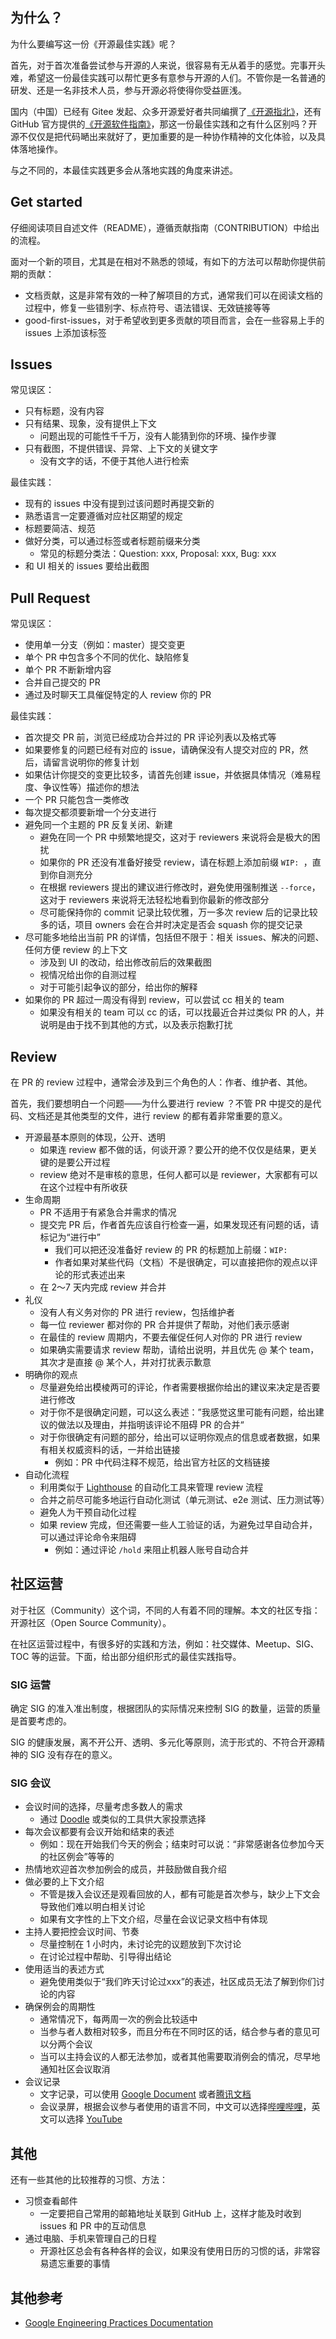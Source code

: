 ## 为什么？
为什么要编写这一份《开源最佳实践》呢？

首先，对于首次准备尝试参与开源的人来说，很容易有无从着手的感觉。完事开头难，希望这一份最佳实践可以帮忙更多有意参与开源的人们。不管你是一名普通的研发、还是一名非技术人员，参与开源必将使得你受益匪浅。

国内（中国）已经有 Gitee 发起、众多开源爱好者共同编撰了[《开源指北》](https://gitee.com/gitee-community/opensource-guide)，还有 GitHub 官方提供的[《开源软件指南》](https://opensource.guide/zh-hans/)，那这一份最佳实践和之有什么区别吗？开源不仅仅是把代码嗮出来就好了，更加重要的是一种协作精神的文化体验，以及具体落地操作。

与之不同的，本最佳实践更多会从落地实践的角度来讲述。

## Get started
仔细阅读项目自述文件（README），遵循贡献指南（CONTRIBUTION）中给出的流程。

面对一个新的项目，尤其是在相对不熟悉的领域，有如下的方法可以帮助你提供前期的贡献：
* 文档贡献，这是非常有效的一种了解项目的方式，通常我们可以在阅读文档的过程中，修复一些错别字、标点符号、语法错误、无效链接等等
* good-first-issues，对于希望收到更多贡献的项目而言，会在一些容易上手的 issues 上添加该标签

## Issues
常见误区：
* 只有标题，没有内容
* 只有结果、现象，没有提供上下文
  * 问题出现的可能性千千万，没有人能猜到你的环境、操作步骤
* 只有截图，不提供错误、异常、上下文的关键文字
  * 没有文字的话，不便于其他人进行检索

最佳实践：
* 现有的 issues 中没有提到过该问题时再提交新的
* 熟悉语言一定要遵循对应社区期望的规定
* 标题要简洁、规范
* 做好分类，可以通过标签或者标题前缀来分类
  * 常见的标题分类法：Question: xxx, Proposal: xxx, Bug: xxx
* 和 UI 相关的 issues 要给出截图

## Pull Request
常见误区：
* 使用单一分支（例如：master）提交变更
* 单个 PR 中包含多个不同的优化、缺陷修复
* 单个 PR 不断新增内容
* 合并自己提交的 PR
* 通过及时聊天工具催促特定的人 review 你的 PR

最佳实践：
* 首次提交 PR 前，浏览已经成功合并过的 PR 评论列表以及格式等
* 如果要修复的问题已经有对应的 issue，请确保没有人提交对应的 PR，然后，请留言说明你的修复计划
* 如果估计你提交的变更比较多，请首先创建 issue，并依据具体情况（难易程度、争议性等）描述你的想法
* 一个 PR 只能包含一类修改
* 每次提交都须要新增一个分支进行
* 避免同一个主题的 PR 反复关闭、新建
  * 避免在同一个 PR 中频繁地提交，这对于 reviewers 来说将会是极大的困扰
  * 如果你的 PR 还没有准备好接受 review，请在标题上添加前缀 `WIP: `，直到你自测充分
  * 在根据 reviewers 提出的建议进行修改时，避免使用强制推送 `--force`，这对于 reviewers 来说将无法轻松地看到你最新的修改部分
  * 尽可能保持你的 commit 记录比较优雅，万一多次 review 后的记录比较多的话，项目 owners 会在合并时决定是否会 squash 你的提交记录
* 尽可能多地给出当前 PR 的详情，包括但不限于：相关 issues、解决的问题、任何方便 review 的上下文
  * 涉及到 UI 的改动，给出修改前后的效果截图
  * 视情况给出你的自测过程
  * 对于可能引起争议的部分，给出你的解释
* 如果你的 PR 超过一周没有得到 review，可以尝试 cc 相关的 team
  * 如果没有相关的 team 可以 cc 的话，可以找最近合并过类似 PR 的人，并说明是由于找不到其他的方式，以及表示抱歉打扰

## Review
在 PR 的 review 过程中，通常会涉及到三个角色的人：作者、维护者、其他。

首先，我们要想明白一个问题——为什么要进行 review ？不管 PR 中提交的是代码、文档还是其他类型的文件，进行 review 的都有着非常重要的意义。

* 开源最基本原则的体现，公开、透明
  * 如果连 review 都不做的话，何谈开源？要公开的绝不仅仅是结果，更关键的是要公开过程
  * review 绝对不是审核的意思，任何人都可以是 reviewer，大家都有可以在这个过程中有所收获
* 生命周期
  * PR 不适用于有紧急合并需求的情况
  * 提交完 PR 后，作者首先应该自行检查一遍，如果发现还有问题的话，请标记为“进行中”
    * 我们可以把还没准备好 review 的 PR 的标题加上前缀：`WIP:`
    * 作者如果对某些代码（文档）不是很确定，可以直接把你的观点以评论的形式表述出来
  * 在 2～7 天内完成 review 并合并
* 礼仪
  * 没有人有义务对你的 PR 进行 review，包括维护者
  * 每一位 reviewer 都对你的 PR 合并提供了帮助，对他们表示感谢
  * 在最佳的 review 周期内，不要去催促任何人对你的 PR 进行 review
  * 如果确实需要请求 review 帮助，请给出说明，并且优先 @ 某个 team，其次才是直接 @ 某个人，并对打扰表示歉意
* 明确你的观点
  * 尽量避免给出模棱两可的评论，作者需要根据你给出的建议来决定是否要进行修改
  * 对于你不是很确定问题，可以这么表述：”我感觉这里可能有问题，给出建议的做法以及理由，并指明该评论不阻碍 PR 的合并“
  * 对于你很确定有问题的部分，给出可以证明你观点的信息或者数据，如果有相关权威资料的话，一并给出链接
    * 例如：PR 中代码注释不规范，给出官方社区的文档链接
* 自动化流程
  * 利用类似于 [Lighthouse](https://github.com/jenkins-x/lighthouse) 的自动化工具来管理 review 流程
  * 合并之前尽可能多地运行自动化测试（单元测试、e2e 测试、压力测试等）
  * 避免人为干预自动化过程
  * 如果 review 完成，但还需要一些人工验证的话，为避免过早自动合并，可以通过评论命令来阻碍
    * 例如：通过评论 `/hold` 来阻止机器人账号自动合并

## 社区运营

对于社区（Community）这个词，不同的人有着不同的理解。本文的社区专指：开源社区（Open Source Community）。

在社区运营过程中，有很多好的实践和方法，例如：社交媒体、Meetup、SIG、TOC 等的运营。下面，给出部分组织形式的最佳实践指导。

### SIG 运营

确定 SIG 的准入准出制度，根据团队的实际情况来控制 SIG 的数量，运营的质量是首要考虑的。

SIG 的健康发展，离不开公开、透明、多元化等原则，流于形式的、不符合开源精神的 SIG 没有存在的意义。

### SIG 会议

* 会议时间的选择，尽量考虑多数人的需求
  * 通过 [Doodle](https://doodle.com/en/) 或类似的工具供大家投票选择
* 每次会议都要有会议开始和结束的表述
  * 例如：现在开始我们今天的例会；结束时可以说：“非常感谢各位参加今天的社区例会”等等的
* 热情地欢迎首次参加例会的成员，并鼓励做自我介绍
* 做必要的上下文介绍
  * 不管是拨入会议还是观看回放的人，都有可能是首次参与，缺少上下文会导致他们难以明白相关讨论
  * 如果有文字性的上下文介绍，尽量在会议记录文档中有体现
* 主持人要把控会议时间、节奏
  * 尽量控制在 1 小时内，未讨论完的议题放到下次讨论
  * 在讨论过程中帮助、引导得出结论
* 使用适当的表述方式
  * 避免使用类似于“我们昨天讨论过xxx”的表述，社区成员无法了解到你们讨论的内容
* 确保例会的周期性
  * 通常情况下，每两周一次的例会比较适中
  * 当参与者人数相对较多，而且分布在不同时区的话，结合参与者的意见可以分两个会议
  * 当可以主持会议的人都无法参加，或者其他需要取消例会的情况，尽早地通知社区会议取消
* 会议记录
  * 文字记录，可以使用 [Google Document](https://docs.google.com/document/u/0/) 或者[腾讯文档](https://docs.qq.com/)
  * 会议录屏，根据会议参与者使用的语言不同，中文可以选择[哔哩哔哩](https://www.bilibili.com/)，英文可以选择 [YouTube](https://www.youtube.com/)

## 其他

还有一些其他的比较推荐的习惯、方法：
* 习惯查看邮件
  * 一定要把自己常用的邮箱地址关联到 GitHub 上，这样才能及时收到 issues 和 PR 中的互动信息
* 通过电脑、手机来管理自己的日程
  * 开源社区总会有各种各样的会议，如果没有使用日历的习惯的话，非常容易遗忘重要的事情

## 其他参考

* [Google Engineering Practices Documentation](https://github.com/google/eng-practices)
